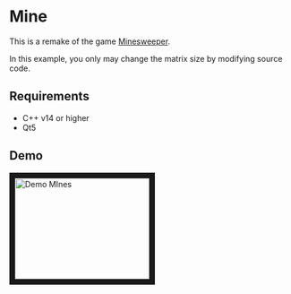 # Mine

This is a remake of the game
[Minesweeper](https://en.wikipedia.org/wiki/Minesweeper_(video_game)).

In this example, you only may change the matrix size by modifying source code.

## Requirements

- C++ v14 or higher
- Qt5

## Demo

<a href="http://www.youtube.com/watch?feature=player_embedded&v=pYA5lSGSwWY
" target="_blank"><img src="http://img.youtube.com/vi/pYA5lSGSwWY/0.jpg"
alt="Demo MInes" width="240" height="180" border="10" /></a>
